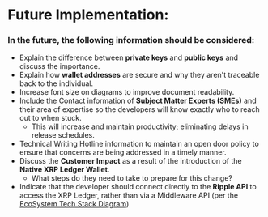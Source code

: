 # Future Implementation:

### In the future, the following information should be considered:

- Explain the difference between **private keys** and **public keys** and discuss the importance.
- Explain how **wallet addresses** are secure and why they aren't traceable back to the individual.
- Increase font size on diagrams to improve document readability.
- Include the Contact information of **Subject Matter Experts (SMEs)** and their area of expertise
  so the developers will know exactly who to reach out to when stuck. 
    - This will increase and maintain productivity; eliminating delays in release schedules.
- Technical Writing Hotline information to maintain an open door policy to ensure that concerns are being
  addressed in a timely manner.
- Discuss the **Customer Impact** as a result of the introduction of the **Native XRP Ledger Wallet**. 
    - What steps do they need to take to prepare for this change?
- Indicate that the developer should connect directly to the **Ripple API** to access the XRP Ledger, rather than via
a Middleware API (per the [EcoSystem Tech Stack Diagram](/resources/visuals/xrp-tech-stack-level.png))
